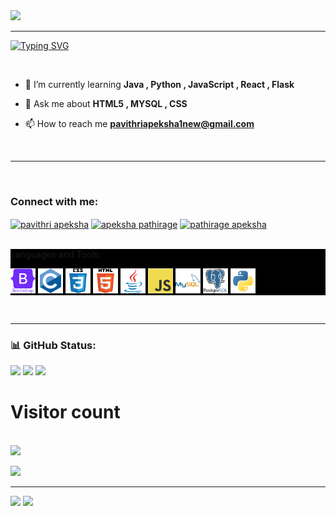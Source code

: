 <div>
  <img src="https://camo.githubusercontent.com/3e38d30f04e42688871c3de0a94852b9ec3c3b767e3ec2f9740fb144e462c47f/68747470733a2f2f63646e2e6472696262626c652e636f6d2f75736572732f323730343431342f73637265656e73686f74732f373436363930332f6d656469612f62303861623537363331366264343538326665663138396634373163643965352e676966" style="height:500px">
</div>


---

[![Typing SVG](https://readme-typing-svg.herokuapp.com?size=32&vCenter=true&width=760&lines=Hi,+I'm+H.P.Pavithri+Apeksha;+University+Of+Kelaniya;+Faculty+of+Computing+And+Technology)](https://git.io/typing-svg)

<br>


- 🌱 I’m currently learning **Java , Python , JavaScript , React , Flask**

- 💬 Ask me about **HTML5 , MYSQL , CSS**

- 📫 How to reach me **pavithriapeksha1new@gmail.com**

<br>

---

<br>

<h3 align="left">Connect with me:</h3>
<p align="left">
<a href="https://www.linkedin.com/in/pavithri-apeksha/" target="blank"><img align="center" src="https://raw.githubusercontent.com/rahuldkjain/github-profile-readme-generator/master/src/images/icons/Social/linked-in-alt.svg" alt="pavithri apeksha" height="30" width="40" /></a>
<a href="https://fb.com/apeksha pathirage" target="blank"><img align="center" src="https://raw.githubusercontent.com/rahuldkjain/github-profile-readme-generator/master/src/images/icons/Social/facebook.svg" alt="apeksha pathirage" height="30" width="40" /></a>
<a href="https://www.hackerrank.com/pathirage apeksha" target="blank"><img align="center" src="https://raw.githubusercontent.com/rahuldkjain/github-profile-readme-generator/master/src/images/icons/Social/hackerrank.svg" alt="pathirage apeksha" height="30" width="40" /></a>
</p>

<br>
<div style="background-color: black;>
  <h3 align="left">Languages and Tools:</h3>
<p align="left"> 
  <a href="https://getbootstrap.com" target="_blank" rel="noreferrer"> <img src="https://raw.githubusercontent.com/devicons/devicon/master/icons/bootstrap/bootstrap-plain-wordmark.svg" alt="bootstrap" width="40" height="40"/> </a> 
  <a href="https://www.cprogramming.com/" target="_blank" rel="noreferrer"> <img src="https://raw.githubusercontent.com/devicons/devicon/master/icons/c/c-original.svg" alt="c" width="40" height="40"/> </a> 
  <a href="https://www.w3schools.com/css/" target="_blank" rel="noreferrer"> <img src="https://raw.githubusercontent.com/devicons/devicon/master/icons/css3/css3-original-wordmark.svg" alt="css3" width="40" height="40"/> </a> 
  <a href="https://www.w3.org/html/" target="_blank" rel="noreferrer"> <img src="https://raw.githubusercontent.com/devicons/devicon/master/icons/html5/html5-original-wordmark.svg" alt="html5" width="40" height="40"/> </a> 
  <a href="https://www.java.com" target="_blank" rel="noreferrer"> <img src="https://raw.githubusercontent.com/devicons/devicon/master/icons/java/java-original.svg" alt="java" width="40" height="40"/> </a> 
  <a href="https://developer.mozilla.org/en-US/docs/Web/JavaScript" target="_blank" rel="noreferrer"> <img src="https://raw.githubusercontent.com/devicons/devicon/master/icons/javascript/javascript-original.svg" alt="javascript" width="40" height="40"/> </a> 
  <a href="https://www.mysql.com/" target="_blank" rel="noreferrer"> <img src="https://raw.githubusercontent.com/devicons/devicon/master/icons/mysql/mysql-original-wordmark.svg" alt="mysql" width="40" height="40"/> </a> 
  <a href="https://www.postgresql.org" target="_blank" rel="noreferrer"> <img src="https://raw.githubusercontent.com/devicons/devicon/master/icons/postgresql/postgresql-original-wordmark.svg" alt="postgresql" width="40" height="40"/> </a> 
  <a href="https://www.python.org" target="_blank" rel="noreferrer"> <img src="https://raw.githubusercontent.com/devicons/devicon/master/icons/python/python-original.svg" alt="python" width="40" height="40"/> </a> </p>
</div>

<br>

---
### 📊 GitHub Status:
![](https://github-readme-stats.vercel.app/api?username=Pavithri-Apeksha&theme=vue-dark&hide_border=false&include_all_commits=false&count_private=true)
![](https://github-readme-streak-stats.herokuapp.com/?user=Pavithri-Apeksha&theme=vue-dark&hide_border=false)
![](https://github-readme-stats.vercel.app/api/top-langs/?username=Pavithri-Apeksha&theme=vue-dark&hide_border=false&include_all_commits=false&count_private=true&layout=compact)

<!--### 🔝 Top Contributed Repo
![](https://github-contributor-stats.vercel.app/api?username=Pavithri-Apeksha&limit=5&theme=tokyonight&combine_all_yearly_contributions=true)-->

<p align="center"> 
  <h1>Visitor count</h1><br>
  <img src="https://profile-counter.glitch.me/Pavithri-Apeksha/count.svg" />
</p>

![](https://github-profile-summary-cards.vercel.app/api/cards/profile-details?username=Pavithri-Apeksha&theme=monokai)


---

<img src="https://img.shields.io/static/v1?label=Sponsor&message=%E2%9D%A4&logo=GitHub&link=https://github.com/Pavithri-Apeksha&color=f88379">

<a href="https://github.com/Pavithri-Apeksha/github-profile-trophy">
  <img width=1000 src="https://github-profile-trophy.vercel.app/?username=Pavithri-Apeksha&column=9&theme=gruvbox&no-frame=true"/>
</a>
